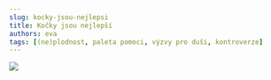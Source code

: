 ```yaml
---
slug: kocky-jsou-nejlepsi
title: Kočky jsou nejlepší
authors: eva
tags: [(ne)plodnost, paleta pomoci, výzvy pro duši, kontroverze]
---
```


![](https://cdncz2.img.sputniknews.com/images/526/00/5260029.jpg)

